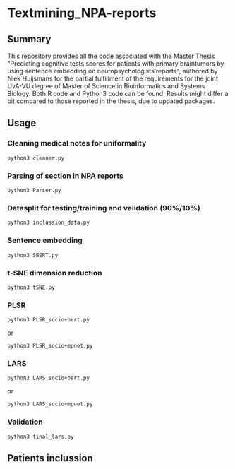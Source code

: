 # Textmining_NPA-reports

## Summary

This repository provides all the code associated with the Master Thesis "Predicting cognitive tests scores for patients with primary braintumors by using sentence
embedding on neuropsychologists’reports", authored by Niek Huijsmans for the partial fulfillment of the requirements for the joint UvA-VU degree of Master of 
Science in Bioinformatics and Systems Biology. Both R code and Python3 code can be found. Results might differ a bit compared to those reported in the thesis, due
to updated packages.

## Usage
### Cleaning medical notes for uniformality
```
python3 cleaner.py
```
### Parsing of section in NPA reports
```
python3 Parser.py
```
### Datasplit for testing/training and validation (90%/10%)
```
python3 inclussion_data.py
```
### Sentence embedding
```
python3 SBERT.py
```
### t-SNE dimension reduction
```
python3 tSNE.py
```
### PLSR
```
python3 PLSR_socio+bert.py
```
or
```
python3 PLSR_socio+mpnet.py
```
### LARS
```
python3 LARS_socio+bert.py
```
or
```
python3 LARS_socio+mpnet.py
```
### Validation
```
python3 final_lars.py
```
## Patients inclussion
